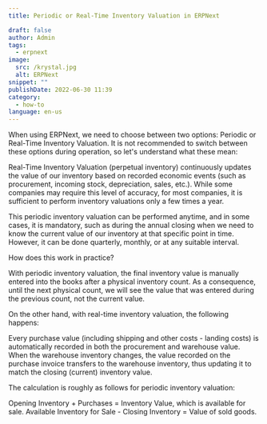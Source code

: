 ```yaml
---
title: Periodic or Real-Time Inventory Valuation in ERPNext

draft: false
author: Admin
tags:
  - erpnext
image:
  src: /krystal.jpg
  alt: ERPNext
snippet: ""
publishDate: 2022-06-30 11:39
category:
  - how-to
language: en-us
---
```


When using ERPNext, we need to choose between two options: Periodic or Real-Time Inventory Valuation. It is not recommended to switch between these options during operation, so let's understand what these mean:

Real-Time Inventory Valuation (perpetual inventory) continuously updates the value of our inventory based on recorded economic events (such as procurement, incoming stock, depreciation, sales, etc.). While some companies may require this level of accuracy, for most companies, it is sufficient to perform inventory valuations only a few times a year.

This periodic inventory valuation can be performed anytime, and in some cases, it is mandatory, such as during the annual closing when we need to know the current value of our inventory at that specific point in time. However, it can be done quarterly, monthly, or at any suitable interval.

How does this work in practice?

With periodic inventory valuation, the final inventory value is manually entered into the books after a physical inventory count. As a consequence, until the next physical count, we will see the value that was entered during the previous count, not the current value.

On the other hand, with real-time inventory valuation, the following happens:

Every purchase value (including shipping and other costs - landing costs) is automatically recorded in both the procurement and warehouse value. When the warehouse inventory changes, the value recorded on the purchase invoice transfers to the warehouse inventory, thus updating it to match the closing (current) inventory value.

The calculation is roughly as follows for periodic inventory valuation:

Opening Inventory + Purchases = Inventory Value, which is available for sale.
Available Inventory for Sale - Closing Inventory = Value of sold goods.
